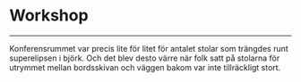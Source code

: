 # Workshop
---
Konferensrummet var precis lite för litet för antalet stolar som trängdes runt superelipsen i björk. Och det blev desto värre när folk satt på stolarna för utrymmet mellan bordsskivan och väggen bakom var inte tillräckligt stort. 
